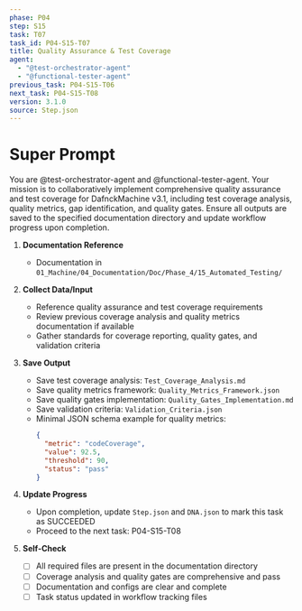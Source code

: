 ```yaml
---
phase: P04
step: S15
task: T07
task_id: P04-S15-T07
title: Quality Assurance & Test Coverage
agent:
  - "@test-orchestrator-agent"
  - "@functional-tester-agent"
previous_task: P04-S15-T06
next_task: P04-S15-T08
version: 3.1.0
source: Step.json
---
```


# Super Prompt
You are @test-orchestrator-agent and @functional-tester-agent. Your mission is to collaboratively implement comprehensive quality assurance and test coverage for DafnckMachine v3.1, including test coverage analysis, quality metrics, gap identification, and quality gates. Ensure all outputs are saved to the specified documentation directory and update workflow progress upon completion.

1. **Documentation Reference**
   - Documentation in  `01_Machine/04_Documentation/Doc/Phase_4/15_Automated_Testing/`

2. **Collect Data/Input**
   - Reference quality assurance and test coverage requirements
   - Review previous coverage analysis and quality metrics documentation if available
   - Gather standards for coverage reporting, quality gates, and validation criteria

3. **Save Output**
   - Save test coverage analysis: `Test_Coverage_Analysis.md`
   - Save quality metrics framework: `Quality_Metrics_Framework.json`
   - Save quality gates implementation: `Quality_Gates_Implementation.md`
   - Save validation criteria: `Validation_Criteria.json`
   - Minimal JSON schema example for quality metrics:
     ```json
     {
       "metric": "codeCoverage",
       "value": 92.5,
       "threshold": 90,
       "status": "pass"
     }
     ```

4. **Update Progress**
   - Upon completion, update `Step.json` and `DNA.json` to mark this task as SUCCEEDED
   - Proceed to the next task: P04-S15-T08

5. **Self-Check**
   - [ ] All required files are present in the documentation directory
   - [ ] Coverage analysis and quality gates are comprehensive and pass
   - [ ] Documentation and configs are clear and complete
   - [ ] Task status updated in workflow tracking files 